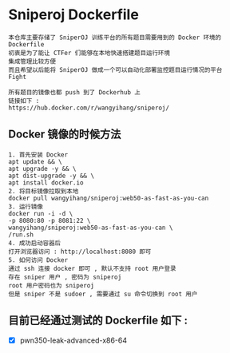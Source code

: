 # Sniperoj Dockerfile

```
本仓库主要存储了 SniperOJ 训练平台的所有题目需要用到的 Docker 环境的 Dockerfile
初衷是为了能让 CTFer 们能够在本地快速搭建题目运行环境
集成管理比较方便
而且希望以后能将 SniperOJ 做成一个可以自动化部署监控题目运行情况的平台
Fight
```

```
所有题目的镜像也都 push 到了 Dockerhub 上
链接如下 : 
https://hub.docker.com/r/wangyihang/sniperoj/
```

Docker 镜像的时候方法
---
```
1. 首先安装 Docker
apt update && \
apt upgrade -y && \
apt dist-upgrade -y && \
apt install docker.io
2. 将目标镜像拉取到本地
docker pull wangyihang/sniperoj:web50-as-fast-as-you-can
3. 运行镜像
docker run -i -d \
-p 8080:80 -p 8081:22 \
wangyihang/sniperoj:web50-as-fast-as-you-can \
/run.sh
4. 成功启动容器后
打开浏览器访问 : http://localhost:8080 即可
5. 如何访问 Docker
通过 ssh 连接 docker 即可 , 默认不支持 root 用户登录
存在 sniper 用户 , 密码为 sniperoj
root 用户密码也为 sniperoj
但是 sniper 不是 sudoer , 需要通过 su 命令切换到 root 用户
```



目前已经通过测试的 Dockerfile 如下 : 
---
- [x] pwn350-leak-advanced-x86-64



